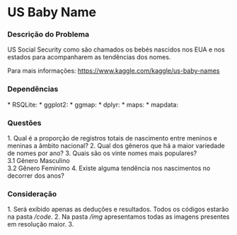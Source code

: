 <h1> US Baby Name </h1>


<h3>Descrição do Problema</h3>
US Social Security 
como são chamados os bebés nascidos nos EUA e nos estados para acompanharem as tendências dos nomes.

Para mais informações: https://www.kaggle.com/kaggle/us-baby-names

<h3>Dependências</h3>
* RSQLite: 
* ggplot2: 
* ggmap:
* dplyr:
* maps:
* mapdata:

<h3>Questões</h3>
1. Qual é a proporção de registros totais de nascimento entre meninos e meninas a âmbito nacional?
2. Qual dos gêneros que há a maior variedade de nomes por ano?
3. Quais são os vinte nomes mais populares?
<br></t>3.1 Gênero Masculino
<br></t>3.2 Gênero Feminimo
4. Existe alguma tendência nos nascimentos no decorrer dos anos?

<h3>Consideração</h3>
1. Será exibido apenas as deduções e resultados. Todos os códigos estarão na pasta <i>/code</i>. 
2. Na pasta <i>/img</i> apresentamos todas as imagens presentes em resolução maior. 
3. 

